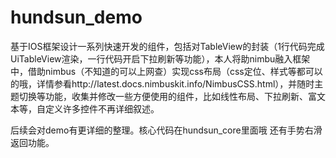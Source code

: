 hundsun_demo
============

基于IOS框架设计一系列快速开发的组件，包括对TableView的封装（1行代码完成UiTableView渲染，一行代码开启下拉刷新等功能），本人将助nimbu融入框架中，借助nimbus（不知道的可以上网查）实现css布局（css定位、样式等都可以的哦，详情参看http://latest.docs.nimbuskit.info/NimbusCSS.html），并随时主题切换等功能，收集并修改一些方便使用的组件，比如线性布局、下拉刷新、富文本等，自定义许多控件不再详细叙述。


后续会对demo有更详细的整理。核心代码在hundsun_core里面哦
还有手势右滑返回功能。
